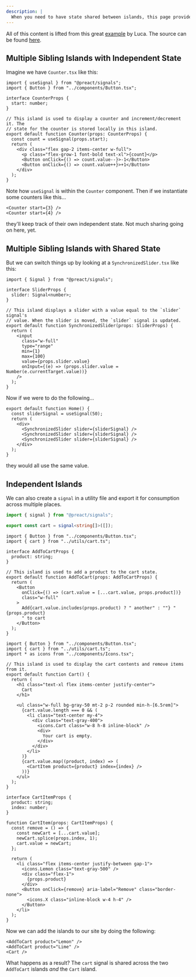 ```yaml
---
description: |
  When you need to have state shared between islands, this page provides a few recipes.
---
```


All of this content is lifted from this great
[example](https://fresh-with-signals.deno.dev/) by Luca. The source can be found
[here](https://github.com/lucacasonato/fresh-with-signals).

## Multiple Sibling Islands with Independent State

Imagine we have `Counter.tsx` like this:

```tsx islands/Counter.tsx
import { useSignal } from "@preact/signals";
import { Button } from "../components/Button.tsx";

interface CounterProps {
  start: number;
}

// This island is used to display a counter and increment/decrement it. The
// state for the counter is stored locally in this island.
export default function Counter(props: CounterProps) {
  const count = useSignal(props.start);
  return (
    <div class="flex gap-2 items-center w-full">
      <p class="flex-grow-1 font-bold text-xl">{count}</p>
      <Button onClick={() => count.value--}>-1</Button>
      <Button onClick={() => count.value++}>+1</Button>
    </div>
  );
}
```

Note how `useSignal` is within the `Counter` component. Then if we instantiate
some counters like this...

```tsx
<Counter start={3} />
<Counter start={4} />
```

they'll keep track of their own independent state. Not much sharing going on
here, yet.

## Multiple Sibling Islands with Shared State

But we can switch things up by looking at a `SynchronizedSlider.tsx` like this:

```tsx islands/SynchronizedSlider.tsx
import { Signal } from "@preact/signals";

interface SliderProps {
  slider: Signal<number>;
}

// This island displays a slider with a value equal to the `slider` signal's
// value. When the slider is moved, the `slider` signal is updated.
export default function SynchronizedSlider(props: SliderProps) {
  return (
    <input
      class="w-full"
      type="range"
      min={1}
      max={100}
      value={props.slider.value}
      onInput={(e) => (props.slider.value = Number(e.currentTarget.value))}
    />
  );
}
```

Now if we were to do the following...

```tsx routes/index.tsx
export default function Home() {
  const sliderSignal = useSignal(50);
  return (
    <div>
      <SynchronizedSlider slider={sliderSignal} />
      <SynchronizedSlider slider={sliderSignal} />
      <SynchronizedSlider slider={sliderSignal} />
    </div>
  );
}
```

they would all use the same value.

## Independent Islands

We can also create a `signal` in a utility file and export it for consumption
across multiple places.

```ts utils/cart.ts
import { signal } from "@preact/signals";

export const cart = signal<string[]>([]);
```

```tsx islands/AddToCart.tsx
import { Button } from "../components/Button.tsx";
import { cart } from "../utils/cart.ts";

interface AddToCartProps {
  product: string;
}

// This island is used to add a product to the cart state.
export default function AddToCart(props: AddToCartProps) {
  return (
    <Button
      onClick={() => (cart.value = [...cart.value, props.product])}
      class="w-full"
    >
      Add{cart.value.includes(props.product) ? " another" : ""} "{props.product}
      " to cart
    </Button>
  );
}
```

```tsx islands/Cart.tsx
import { Button } from "../components/Button.tsx";
import { cart } from "../utils/cart.ts";
import * as icons from "../components/Icons.tsx";

// This island is used to display the cart contents and remove items from it.
export default function Cart() {
  return (
    <h1 class="text-xl flex items-center justify-center">
      Cart
    </h1>

    <ul class="w-full bg-gray-50 mt-2 p-2 rounded min-h-[6.5rem]">
      {cart.value.length === 0 && (
        <li class="text-center my-4">
          <div class="text-gray-400">
            <icons.Cart class="w-8 h-8 inline-block" />
            <div>
              Your cart is empty.
            </div>
          </div>
        </li>
      )}
      {cart.value.map((product, index) => (
        <CartItem product={product} index={index} />
      ))}
    </ul>
  );
}

interface CartItemProps {
  product: string;
  index: number;
}

function CartItem(props: CartItemProps) {
  const remove = () => {
    const newCart = [...cart.value];
    newCart.splice(props.index, 1);
    cart.value = newCart;
  };

  return (
    <li class="flex items-center justify-between gap-1">
      <icons.Lemon class="text-gray-500" />
      <div class="flex-1">
        {props.product}
      </div>
      <Button onClick={remove} aria-label="Remove" class="border-none">
        <icons.X class="inline-block w-4 h-4" />
      </Button>
    </li>
  );
}
```

Now we can add the islands to our site by doing the following:

```tsx
<AddToCart product="Lemon" />
<AddToCart product="Lime" />
<Cart />
```

What happens as a result? The `cart` signal is shared across the two `AddToCart`
islands _and_ the `Cart` island.
